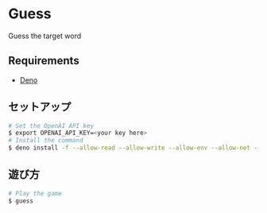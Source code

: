 # Guess

Guess the target word

## Requirements

- [Deno](https://deno.land/)

## セットアップ

```bash
# Set the OpenAI API key
$ export OPENAI_API_KEY=<your key here>
# Install the command
$ deno install -f --allow-read --allow-write --allow-env --allow-net --unstable -n guess https://raw.githubusercontent.com/kaiiy/guess/v0.1.0/cli.ts
```

## 遊び方

```bash
# Play the game
$ guess
```


